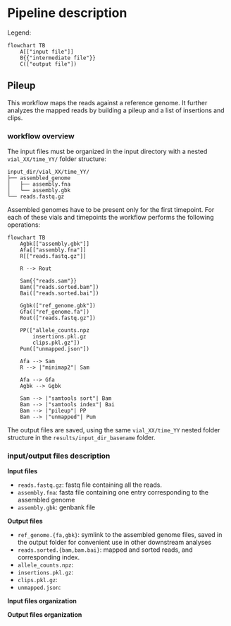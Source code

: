 # Pipeline description

Legend:
```mermaid
flowchart TB
    A[["input file"]]
    B{{"intermediate file"}}
    C(["output file"])
```

## Pileup

This workflow maps the reads against a reference genome. It further analyzes the mapped reads by building a pileup and a list of insertions and clips.

### workflow overview

The input files must be organized in the input directory with a nested `vial_XX/time_YY/` folder structure:

```
input_dir/vial_XX/time_YY/
├── assembled_genome
│   ├── assembly.fna
│   └── assembly.gbk
└── reads.fastq.gz
```

Assembled genomes have to be present only for the first timepoint. For each of these vials and timepoints the workflow performs the following operations:

```mermaid
flowchart TB
    Agbk[["assembly.gbk"]]
    Afa[["assembly.fna"]]
    R[["reads.fastq.gz"]]
    
    R --> Rout

    Sam{{"reads.sam"}}
    Bam(["reads.sorted.bam"])
    Bai(["reads.sorted.bai"])

    Ggbk(["ref_genome.gbk"])
    Gfa(["ref_genome.fa"])
    Rout(["reads.fastq.gz"])

    PP(["allele_counts.npz
        insertions.pkl.gz
        clips.pkl.gz"])
    Pum(["unmapped.json"])

    Afa --> Sam
    R --> |"minimap2"| Sam

    Afa --> Gfa
    Agbk --> Ggbk

    Sam --> |"samtools sort"| Bam
    Bam --> |"samtools index"| Bai
    Bam --> |"pileup"| PP
    Bam --> |"unmapped"| Pum
```

The output files are saved, using the same `vial_XX/time_YY` nested folder structure in the `results/input_dir_basename` folder.

### input/output files description

**Input files**
- `reads.fastq.gz`: fastq file containing all the reads.
- `assembly.fna`: fasta file containing one entry corresponding to the assembled genome
- `assembly.gbk`: genbank file 

**Output files**
- `ref_genome.{fa,gbk}`: symlink to the assembled genome files, saved in the output folder for convenient use in other downstream analyses
- `reads.sorted.{bam,bam.bai}`: mapped and sorted reads, and corresponding index.
- `allele_counts.npz`:
- `insertions.pkl.gz`:
- `clips.pkl.gz`:
- `unmapped.json`:

**Input files organization**

**Output files organization**


